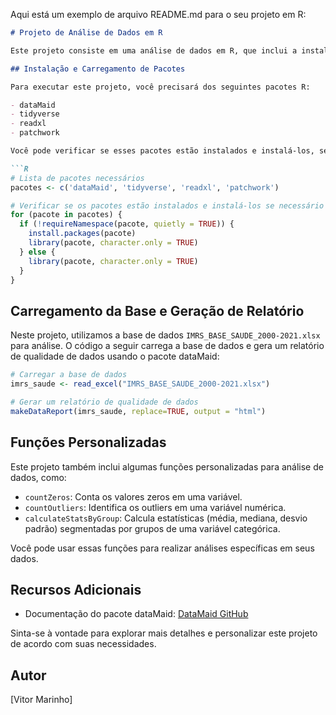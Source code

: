 Aqui está um exemplo de arquivo README.md para o seu projeto em R:

```markdown
# Projeto de Análise de Dados em R

Este projeto consiste em uma análise de dados em R, que inclui a instalação e carregamento de pacotes necessários, leitura de uma base de dados, geração de relatórios de qualidade de dados e a adição de funções personalizadas para análise de dados.

## Instalação e Carregamento de Pacotes

Para executar este projeto, você precisará dos seguintes pacotes R:

- dataMaid
- tidyverse
- readxl
- patchwork

Você pode verificar se esses pacotes estão instalados e instalá-los, se necessário, usando o seguinte código:

```R
# Lista de pacotes necessários
pacotes <- c('dataMaid', 'tidyverse', 'readxl', 'patchwork')

# Verificar se os pacotes estão instalados e instalá-los se necessário
for (pacote in pacotes) {
  if (!requireNamespace(pacote, quietly = TRUE)) {
    install.packages(pacote)
    library(pacote, character.only = TRUE)
  } else {
    library(pacote, character.only = TRUE)
  }
}
```

## Carregamento da Base e Geração de Relatório

Neste projeto, utilizamos a base de dados `IMRS_BASE_SAUDE_2000-2021.xlsx` para análise. 
O código a seguir carrega a base de dados e gera um relatório de qualidade de dados usando o pacote dataMaid:

```R
# Carregar a base de dados
imrs_saude <- read_excel("IMRS_BASE_SAUDE_2000-2021.xlsx")

# Gerar um relatório de qualidade de dados
makeDataReport(imrs_saude, replace=TRUE, output = "html")
```

## Funções Personalizadas

Este projeto também inclui algumas funções personalizadas para análise de dados, como:

- `countZeros`: Conta os valores zeros em uma variável.
- `countOutliers`: Identifica os outliers em uma variável numérica.
- `calculateStatsByGroup`: Calcula estatísticas (média, mediana, desvio padrão) segmentadas por grupos de uma variável categórica.

Você pode usar essas funções para realizar análises específicas em seus dados.

## Recursos Adicionais

- Documentação do pacote dataMaid: [DataMaid GitHub](https://github.com/ekstroem/DataMaid)

Sinta-se à vontade para explorar mais detalhes e personalizar este projeto de acordo com suas necessidades.

## Autor

[Vitor Marinho]



```
